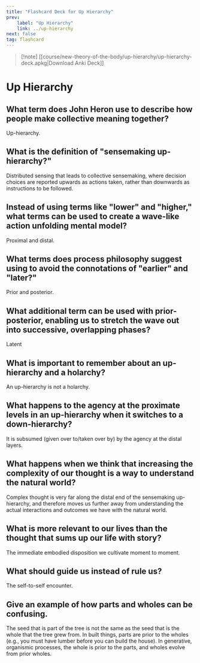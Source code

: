 ```yaml
---
title: "Flashcard Deck for Up Hierarchy"
prev:
    label: "Up Hierarchy"
    link: ../up-hierarchy
next: false
tag: flashcard
---
```


> [!note] [[course/new-theory-of-the-body/up-hierarchy/up-hierarchy-deck.apkg|Download Anki Deck]]

# Up Hierarchy

## What term does John Heron use to describe how people make collective meaning together?
Up-hierarchy.

## What is the definition of "sensemaking up-hierarchy?"
Distributed sensing that leads to collective sensemaking, where decision choices are reported upwards as actions taken, rather than downwards as instructions to be followed.

## Instead of using terms like "lower" and "higher," what terms can be used to create a wave-like action unfolding mental model?
Proximal and distal.

## What terms does process philosophy suggest using to avoid the connotations of "earlier" and "later?"
Prior and posterior.

## What additional term can be used with prior-posterior, enabling us to stretch the wave out into successive, overlapping phases?
Latent

## What is important to remember about an up-hierarchy and a holarchy?
An up-hierarchy is not a holarchy.

## What happens to the agency at the proximate levels in an up-hierarchy when it switches to a down-hierarchy?
It is subsumed (given over to/taken over by) by the agency at the distal layers.

## What happens when we think that increasing the complexity of our thought is a way to understand the natural world?
Complex thought is very far along the distal end of the sensemaking up-hierarchy, and therefore moves us further away from understanding the actual interactions and outcomes we have with the natural world.

## What is more relevant to our lives than the thought that sums up our life with story?
The immediate embodied disposition we cultivate moment to moment.

## What should guide us instead of rule us?
The self-to-self encounter.

## Give an example of how parts and wholes can be confusing.
The seed that is part of the tree is not the same as the seed that is the whole that the tree grew from.
In built things, parts are prior to the wholes (e.g., you must have lumber before you can build the house).
In generative, organismic processes, the whole is prior to the parts, and wholes evolve from prior wholes.
